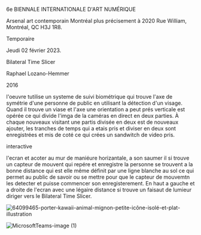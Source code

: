 6e BIENNALE INTERNATIONALE D'ART NUMÉRIQUE

Arsenal art contemporain Montréal plus précisement à 2020 Rue William, Montréal, QC H3J 1R8. 

Temporaire

Jeudi 02 février 2023.

Bilateral Time Slicer

Raphael Lozano-Hemmer

2016

l'oeuvre tutilise un systeme de suivi biométrique qui trouve l'axe de symétrie d'une personne de public en utilisant la détection d'un visage. Quand il trouve un viase et l'axe une orientation a peut prés verticale est opérée ce qui divide l'imga de la caméras en direct en deux parties. À chaque nouveaux visitant une partis divisée en deux est de nouveaux ajouter, les tranches de temps qui a etais pris et diviser en deux sont enregistrées et mis de coté ce qui crées un sandwitch de video pris. 

interactive

l'ecran et acoter au mur de maniéure horizantale, a son saumer il si trouve un capteur de mouvent qui repére et enregistre la personne se trouvent a la bonne distance qui est elle même définit par une ligne blanche au sol ce qui permet au public de savoir ou se mettre pour que le capteur de mouvemtn les detecter et puisse commencer son enregisterement. En haut a gauche et a droite de l'ecran avec une légaire distance si trouve un faisaut de lumieur diriger vers le Bilateral Time Slicer.



![64099465-porter-kawaii-animal-mignon-petite-icône-isolé-et-plat-illustration](https://user-images.githubusercontent.com/112128653/219475076-2d572d46-7ab2-4403-a46e-f8270dd6bdf2.jpg)

![MicrosoftTeams-image (1)](https://user-images.githubusercontent.com/112128653/219478697-ca6b65aa-cc68-4a75-9717-edeaa45b7539.png)

